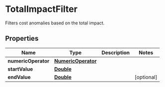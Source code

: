 

# TotalImpactFilter

Filters cost anomalies based on the total impact. 

## Properties

| Name | Type | Description | Notes |
|------------ | ------------- | ------------- | -------------|
|**numericOperator** | [**NumericOperator**](NumericOperator.md) |  |  |
|**startValue** | [**Double**](Double.md) |  |  |
|**endValue** | [**Double**](Double.md) |  |  [optional] |



